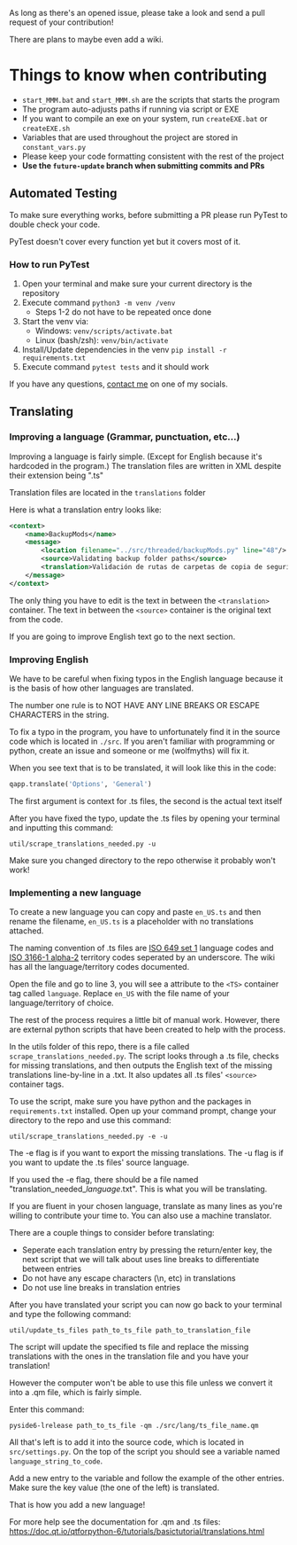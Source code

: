 As long as there's an opened issue, please take a look and send a pull request of your contribution!

There are plans to maybe even add a wiki.

# Things to know when contributing

+ `start_MMM.bat` and `start_MMM.sh` are the scripts that starts the program
+ The program auto-adjusts paths if running via script or EXE
+ If you want to compile an exe on your system, run `createEXE.bat` or `createEXE.sh`
+ Variables that are used throughout the project are stored in `constant_vars.py`
+ Please keep your code formatting consistent with the rest of the project
+ **Use the `future-update` branch when submitting commits and PRs**

## Automated Testing

To make sure everything works, before submitting a PR please run PyTest to double check your code.

PyTest doesn't cover every function yet but it covers most of it.

### How to run PyTest

1. Open your terminal and make sure your current directory is the repository
2. Execute command `python3 -m venv /venv`
   + Steps 1-2 do not have to be repeated once done
3. Start the venv via:
   + Windows: `venv/scripts/activate.bat`
   + Linux (bash/zsh): `venv/bin/activate`
4. Install/Update dependencies in the venv `pip install -r requirements.txt`
5. Execute command `pytest tests` and it should work

If you have any questions, [contact me](https://github.com/Wolfmyths) on one of my socials.

## Translating

### Improving a language (Grammar, punctuation, etc...)

Improving a language is fairly simple. (Except for English because it's hardcoded in the program.)
The translation files are written in XML despite their extension being ".ts"

Translation files are located in the `translations` folder

Here is what a translation entry looks like:
```xml
<context>
    <name>BackupMods</name>
    <message>
        <location filename="../src/threaded/backupMods.py" line="48"/>
        <source>Validating backup folder paths</source>
        <translation>Validación de rutas de carpetas de copia de seguridad</translation>
    </message>
</context>
```

The only thing you have to edit is the text in between the `<translation>` container.
The text in between the `<source>` container is the original text from the code.

If you are going to improve English text go to the next section.

### Improving English

We have to be careful when fixing typos in the English language because it is the basis of how other languages are translated.

The number one rule is to NOT HAVE ANY LINE BREAKS OR ESCAPE CHARACTERS in the string.

To fix a typo in the program, you have to unfortunately find it in the source code which is located in `./src`.
If you aren't familiar with programming or python, create an issue and someone or me (wolfmyths) will fix it.

When you see text that is to be translated, it will look like this in the code:
```py
qapp.translate('Options', 'General')
```

The first argument is context for .ts files, the second is the actual text itself

After you have fixed the typo, update the .ts files by opening your terminal and inputting this command:
```shell
util/scrape_translations_needed.py -u
```

Make sure you changed directory to the repo otherwise it probably won't work!

### Implementing a new language

To create a new language you can copy and paste `en_US.ts` and then rename the filename, `en_US.ts` is a placeholder with no translations attached.

The naming convention of .ts files are [ISO 649 set 1](https://en.wikipedia.org/wiki/List_of_ISO_639_language_codes) language codes and [ISO 3166-1 alpha-2](https://en.wikipedia.org/wiki/ISO_3166-1_alpha-2) territory codes seperated by an underscore. The wiki has all the language/territory codes documented.

Open the file and go to line 3, you will see a attribute to the `<TS>` container tag called `language`. Replace `en_US` with the file name of your language/territory of choice. 

The rest of the process requires a little bit of manual work.
However, there are external python scripts that have been created to help with the process.

In the utils folder of this repo, there is a file called `scrape_translations_needed.py`.
The script looks through a .ts file, checks for missing translations, and then outputs the English text of the missing translations line-by-line in a .txt.
It also updates all .ts files' `<source>` container tags.

To use the script, make sure you have python and the packages in `requirements.txt` installed.
Open up your command prompt, change your directory to the repo and use this command:
```shell
util/scrape_translations_needed.py -e -u
```

The -e flag is if you want to export the missing translations.
The -u flag is if you want to update the .ts files' source language.

If you used the -e flag, there should be a file named "translation_needed_*language*.txt".
This is what you will be translating.

If you are fluent in your chosen language, translate as many lines as you're willing to contribute your time to.
You can also use a machine translator.

There are a couple things to consider before translating:
+ Seperate each translation entry by pressing the return/enter key, the next script that we will talk about uses line breaks to differentiate between entries
+ Do not have any escape characters (\n, etc) in translations
+ Do not use line breaks in translation entries

After you have translated your script you can now go back to your terminal and type the following command:
```shell
util/update_ts_files path_to_ts_file path_to_translation_file
```

The script will update the specified ts file and replace the missing translations with the ones in the translation file and you have your translation!

However the computer won't be able to use this file unless we convert it into a .qm file, which is fairly simple.

Enter this command:
```shell
pyside6-lrelease path_to_ts_file -qm ./src/lang/ts_file_name.qm
```

All that's left is to add it into the source code, which is located in `src/settings.py`.
On the top of the script you should see a variable named `language_string_to_code`.

Add a new entry to the variable and follow the example of the other entries.
Make sure the key value (the one of the left) is translated.

That is how you add a new language!

For more help see the documentation for .qm and .ts files:
https://doc.qt.io/qtforpython-6/tutorials/basictutorial/translations.html
